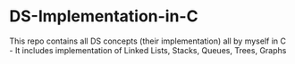 # DS-Implementation-in-C
This repo contains all DS concepts (their implementation) all by myself in C  - It includes implementation of Linked Lists, Stacks, Queues, Trees, Graphs
